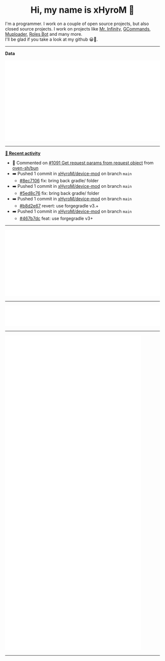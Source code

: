 <p align="center">
    <!-- <img src="https://avatars.githubusercontent.com/u/56601352" width="192" alt="hyro's pfp" /> -->
    <h1 align="center">Hi, my name is xHyroM 👋</h1>
</p>

I'm a programmer. I work on a couple of open source projects, but also closed source projects. I work on projects like [Mr. Infinity](https://discord.com/oauth2/authorize?client_id=720321585625694239&scope=bot%20applications.commands&permissions=8&redirect_uri=https://blobs.gq/imanager&prompt=consent&response_type=code), [GCommands](https://github.com/Garlic-Team/GCommands), [Muploader](https://github.com/xHyroM/Muploader), [Roles Bot](https://github.com/xHyroM/roles-bot) and many more.  
I'll be glad if you take a look at my github 😀👀.

___
**Data**

<img src="https://github.com/xHyroM/xHyroM/blob/master/.cache/base.svg">

___

**[📰 Recent activity](https://github.com/xHyroM)**
* 💬 Commented on [#1091 Get request params from request object](https://github.com/oven-sh/bun/issues/1091) from [oven-sh/bun](https://github.com/oven-sh/bun)
* ➡️ Pushed 1 commit in [xHyroM/device-mod](https://github.com/xHyroM/device-mod) on branch `main`
  * [#8ec7106](https://github.com/xHyroM/device-mod/commit/8ec7106) fix: bring back gradle/ folder
* ➡️ Pushed 1 commit in [xHyroM/device-mod](https://github.com/xHyroM/device-mod) on branch `main`
  * [#5ed8c76](https://github.com/xHyroM/device-mod/commit/5ed8c76) fix: bring back gradle/ folder
* ➡️ Pushed 1 commit in [xHyroM/device-mod](https://github.com/xHyroM/device-mod) on branch `main`
  * [#b8d2e67](https://github.com/xHyroM/device-mod/commit/b8d2e67) revert: use forgegradle v3.+
* ➡️ Pushed 1 commit in [xHyroM/device-mod](https://github.com/xHyroM/device-mod) on branch `main`
  * [#467b7dc](https://github.com/xHyroM/device-mod/commit/467b7dc) feat: use forgegradle v3+


___

<img src="https://github.com/xHyroM/xHyroM/blob/master/.cache/isocalendar.svg">

___

<img src="https://github.com/xHyroM/xHyroM/blob/master/.cache/languages.svg">

___

<img src="https://github.com/xHyroM/xHyroM/blob/master/.cache/achievements.svg">

___
